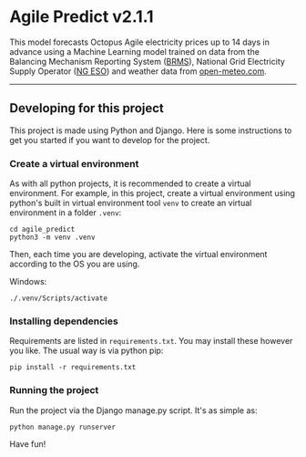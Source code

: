 # Agile Predict v2.1.1

This model forecasts Octopus Agile electricity prices up to 14 days in advance using a Machine Learning model trained
on data from the Balancing Mechanism Reporting System (<a href="https://bmrs.elexon.co.uk/">BRMS</a>), National Grid
Electricity Supply Operator (<a href="https://www.nationalgrideso.com/data-portal">NG ESO</a>) and weather data from
<a href="https://open-meteo.com"> open-meteo.com</a>.<p>

---

## Developing for this project

This project is made using Python and Django. Here is some instructions to get you started if you want to develop for the project.

### Create a virtual environment

As with all python projects, it is recommended to create a virtual environment. For example, in this project, create a virtual environment using python's built in virtual environment tool `venv` to create an virtual environment in a folder `.venv`:

```
cd agile_predict
python3 -m venv .venv
```

Then, each time you are developing, activate the virtual environment according to the OS you are using.

Windows:

```
./.venv/Scripts/activate
```

### Installing dependencies

Requirements are listed in `requirements.txt`. You may install these however you like. The usual way is via python pip:

```
pip install -r requirements.txt
```

### Running the project

Run the project via the Django manage.py script. It's as simple as:

```
python manage.py runserver
```

Have fun!
